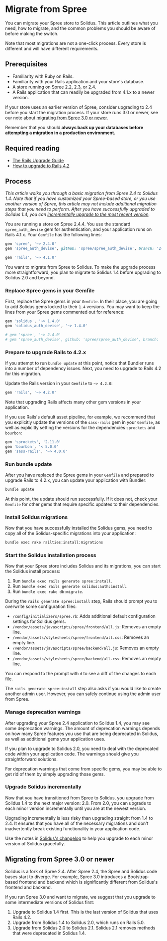 # Migrate from Spree

You can migrate your Spree store to Solidus. This article outlines what you
need, how to migrate, and the common problems you should be aware of before
making the switch.

Note that most migrations are not a one-click process. Every store is different
and will have different requirements.

## Prerequisites

- Familiarity with Ruby on Rails.
- Familiarity with your Rails application and your store's database.
- A store running on Spree 2.2, 2.3, or 2.4.
- A Rails application that can readily be upgraded from 4.1.x to a newer
  version.

If your store uses an earlier version of Spree, consider upgrading to 2.4 before
you start the migration process. If your store runs 3.0 or newer, see our note
about [migrating from Spree 3.0 or newer](#migrating-from-spree-3-0-or-newer).

Remember that you should **always back up your databases before attempting a
migration in a production environment.**

## Required reading

- [The Rails Upgrade Guide](http://guides.rubyonrails.org/upgrading_ruby_on_rails.html)
- [How to upgrade to Rails 4.2](https://www.justinweiss.com/articles/how-to-upgrade-to-rails-4-dot-2/)

## Process

*This article walks you through a basic migration from Spree 2.4 to Solidus 1.4.
Note that if you have customized your Spree-based store, or you use another
version of Spree, this article may not include additional migration steps that
you need to perform. After you have successfully upgraded to Solidus 1.4, you
can [incrementally upgrade to the most recent
version](#upgrade-solidus-incrementally).*

You are running a store on Spree 2.4.4. You use the standard `spree_auth_devise`
gem for authentication, and your application runs on Rails 4.1.x. Your `Gemfile`
has the following lines:

```ruby
gem 'spree', '~> 2.4.0'
gem 'spree_auth_devise', github: 'spree/spree_auth_devise', branch: '2-4-stable'

gem 'rails', '~> 4.1.0'
```

You want to migrate from Spree to Solidus. To make the upgrade process more
straightforward, you plan to migrate to Solidus 1.4 before upgrading to Solidus
2.0 and beyond.

### Replace Spree gems in your Gemfile

First, replace the Spree gems in your `Gemfile`. In their place, you are going
to add Solidus gems locked to their `1.4` versions. You may want to keep the
lines from your Spree gems commented out for reference:

```ruby
gem 'solidus', '~> 1.4.0'
gem 'solidus_auth_devise', '~> 1.4.0'

# gem 'spree', '~> 2.4.0'
# gem 'spree_auth_devise', github: 'spree/spree_auth_devise', branch: '2-4-stable'
```

### Prepare to upgrade Rails to 4.2.x

If you attempt to run `bundle update` at this point, notice that Bundler runs
into a number of dependency issues. Next, you need to upgrade to Rails 4.2 for
this migration.

Update the Rails version in your `Gemfile` to `~> 4.2.0`:

```ruby
gem 'rails', '~> 4.2.0'
```

Note that upgrading Rails affects many other gem versions in your application.

If you use Rails's default asset pipeline, for example, we recommend that you
explicitly update the versions of the `sass-rails` gem in your `Gemfile`, as
well as explicitly setting the versions for the dependencies `sprockets` and
`bourbon`:

```ruby
gem 'sprockets', '2.11.0'
gem 'bourbon', '< 5.0.0'
gem 'sass-rails', '~> 4.0.0'
```

### Run bundle update

After you have replaced the Spree gems in your `Gemfile` and prepared to upgrade
Rails to 4.2.x, you can update your application with Bundler:

```bash
bundle update
```

At this point, the update should run successfully. If it does not, check your
`Gemfile` for other gems that require specific updates to their dependencies.

### Install Solidus migrations

Now that you have successfully installed the Solidus gems, you need to copy all
of the Solidus-specific migrations into your application:

```bash
bundle exec rake railties:install:migrations
```
### Start the Solidus installation process

Now that your Spree store includes Solidus and its migrations, you can start the
Solidus install process:

1. Run `bundle exec rails generate spree:install`.
2. Run `bundle exec rails generate solidus:auth:install`.
3. Run `bundle exec rake db:migrate`.

During the `rails generate spree:install` step, Rails should prompt you to
overwrite some configuration files:

- `/config/initializers/spree.rb`: Adds additional default configuration
  settings for Solidus gems.
- `/vendor/assets/javascripts/spree/frontend/all.js`: Removes an empty line.
- `/vendor/assets/stylesheets/spree/frontend/all.css`: Removes an empty line.
- `/vendor/assets/javascripts/spree/backend/all.js`: Removes an empty line.
- `/vendor/assets/stylesheets/spree/backend/all.css`: Removes an empty line.

You can respond to the prompt with `d` to see a diff of the changes to each
file.

The `rails generate spree:install` step also asks if you would like to create
another admin user. However, you can safely continue using the admin user from
Spree.

### Manage deprecation warnings

After upgrading your Spree 2.4 application to Solidus 1.4, you may see some
deprecation warnings. The amount of deprecation warnings depends on how many
Spree features you use that are being deprecated in Solidus, as well as
additional gems your application uses.

If you plan to upgrade to Solidus 2.0, you need to deal with the deprecated code
within your application code. The warnings should give you straightforward
solutions.

For deprecation warnings that come from specific gems, you may be able to get
rid of them by simply upgrading those gems.

### Upgrade Solidus incrementally

Now that you have transitioned from Spree to Solidus, you upgrade from Solidus
1.4 to the next major version: 2.0. From 2.0, you can upgrade to each minor
version incrementally until you are at the newest version.

Upgrading incrementally is less risky than upgrading straight from 1.4 to 2.4.
It ensures that you have all of the necessary migrations and don't inadvertently
break existing functionality in your application code.

Use the notes in [Solidus's changelog][changelog] to help you upgrade to each
minor version of Solidus gracefully.

[changelog]: https://github.com/solidusio/solidus/blob/master/CHANGELOG.md

## Migrating from Spree 3.0 or newer

Solidus is a fork of Spree 2.4. After Spree 2.4, the Spree and Solidus code
bases start to diverge. For example, Spree 3.0 introduces a Bootstrap-based
frontend and backend which is significantly different from Solidus's frontend
and backend.

If you run Spree 3.0 and want to migrate, we suggest that you upgrade to some
intermediate versions of Solidus first:

1. Upgrade to Solidus 1.4 first. This is the last version of Solidus that uses
   Rails 4.2.
2. Upgrade from Solidus 1.4 to Solidus 2.0, which runs on Rails 5.0.
3. Upgrade from Solidus 2.0 to Solidus 2.1. Solidus 2.1 removes methods that
   were deprecated in Solidus 1.4.

